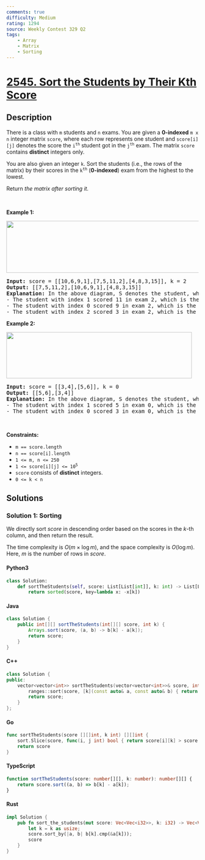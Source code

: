 ```yaml
---
comments: true
difficulty: Medium
rating: 1294
source: Weekly Contest 329 Q2
tags:
    - Array
    - Matrix
    - Sorting
---
```


<!-- problem:start -->

# [2545. Sort the Students by Their Kth Score](https://leetcode.com/problems/sort-the-students-by-their-kth-score)

## Description

<!-- description:start -->

<p>There is a class with <code>m</code> students and <code>n</code> exams. You are given a <strong>0-indexed</strong> <code>m x n</code> integer matrix <code>score</code>, where each row represents one student and <code>score[i][j]</code> denotes the score the <code>i<sup>th</sup></code> student got in the <code>j<sup>th</sup></code> exam. The matrix <code>score</code> contains <strong>distinct</strong> integers only.</p>

<p>You are also given an integer <code>k</code>. Sort the students (i.e., the rows of the matrix) by their scores in the <code>k<sup>th</sup></code>&nbsp;(<strong>0-indexed</strong>) exam from the highest to the lowest.</p>

<p>Return <em>the matrix after sorting it.</em></p>

<p>&nbsp;</p>
<p><strong class="example">Example 1:</strong></p>
<img alt="" src="https://fastly.jsdelivr.net/gh/doocs/leetcode@main/solution/2500-2599/2545.Sort%20the%20Students%20by%20Their%20Kth%20Score/images/example1.png" style="width: 600px; height: 136px;" />
<pre>
<strong>Input:</strong> score = [[10,6,9,1],[7,5,11,2],[4,8,3,15]], k = 2
<strong>Output:</strong> [[7,5,11,2],[10,6,9,1],[4,8,3,15]]
<strong>Explanation:</strong> In the above diagram, S denotes the student, while E denotes the exam.
- The student with index 1 scored 11 in exam 2, which is the highest score, so they got first place.
- The student with index 0 scored 9 in exam 2, which is the second highest score, so they got second place.
- The student with index 2 scored 3 in exam 2, which is the lowest score, so they got third place.
</pre>

<p><strong class="example">Example 2:</strong></p>
<img alt="" src="https://fastly.jsdelivr.net/gh/doocs/leetcode@main/solution/2500-2599/2545.Sort%20the%20Students%20by%20Their%20Kth%20Score/images/example2.png" style="width: 486px; height: 121px;" />
<pre>
<strong>Input:</strong> score = [[3,4],[5,6]], k = 0
<strong>Output:</strong> [[5,6],[3,4]]
<strong>Explanation:</strong> In the above diagram, S denotes the student, while E denotes the exam.
- The student with index 1 scored 5 in exam 0, which is the highest score, so they got first place.
- The student with index 0 scored 3 in exam 0, which is the lowest score, so they got second place.
</pre>

<p>&nbsp;</p>
<p><strong>Constraints:</strong></p>

<ul>
	<li><code>m == score.length</code></li>
	<li><code>n == score[i].length</code></li>
	<li><code>1 &lt;= m, n &lt;= 250</code></li>
	<li><code>1 &lt;= score[i][j] &lt;= 10<sup>5</sup></code></li>
	<li><code>score</code> consists of <strong>distinct</strong> integers.</li>
	<li><code>0 &lt;= k &lt; n</code></li>
</ul>

<!-- description:end -->

## Solutions

<!-- solution:start -->

### Solution 1: Sorting

We directly sort $\textit{score}$ in descending order based on the scores in the $k$-th column, and then return the result.

The time complexity is $O(m \times \log m)$, and the space complexity is $O(\log m)$. Here, $m$ is the number of rows in $\textit{score}$.

<!-- tabs:start -->

#### Python3

```python
class Solution:
    def sortTheStudents(self, score: List[List[int]], k: int) -> List[List[int]]:
        return sorted(score, key=lambda x: -x[k])
```

#### Java

```java
class Solution {
    public int[][] sortTheStudents(int[][] score, int k) {
        Arrays.sort(score, (a, b) -> b[k] - a[k]);
        return score;
    }
}
```

#### C++

```cpp
class Solution {
public:
    vector<vector<int>> sortTheStudents(vector<vector<int>>& score, int k) {
        ranges::sort(score, [k](const auto& a, const auto& b) { return a[k] > b[k]; });
        return score;
    }
};
```

#### Go

```go
func sortTheStudents(score [][]int, k int) [][]int {
	sort.Slice(score, func(i, j int) bool { return score[i][k] > score[j][k] })
	return score
}
```

#### TypeScript

```ts
function sortTheStudents(score: number[][], k: number): number[][] {
    return score.sort((a, b) => b[k] - a[k]);
}
```

#### Rust

```rust
impl Solution {
    pub fn sort_the_students(mut score: Vec<Vec<i32>>, k: i32) -> Vec<Vec<i32>> {
        let k = k as usize;
        score.sort_by(|a, b| b[k].cmp(&a[k]));
        score
    }
}
```

<!-- tabs:end -->

<!-- solution:end -->

<!-- problem:end -->
